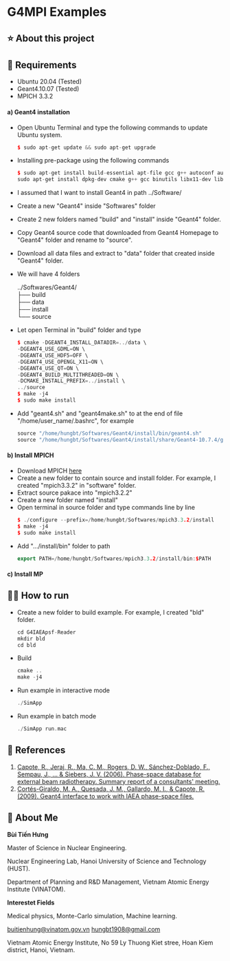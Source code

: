 # G4MPI Examples

## ⭐ About this project


## 🔧 Requirements
* Ubuntu 20.04 (Tested)
* Geant4.10.07 (Tested)
* MPICH 3.3.2 

#### a) Geant4 installation
- Open Ubuntu Terminal and type the following commands to update Ubuntu system.
    ```c++
    $ sudo apt-get update && sudo apt-get upgrade
    ```

- Installing pre-package using the following commands
    ```c++
    $ sudo apt-get install build-essential apt-file gcc g++ autoconf automake automake1.11 tcl8.6-dev tk8.6-dev libglu1-mesa-dev libgl1-mesa-dev libxt-dev libxmu-dev libglew-dev libglw1-mesa-dev gfortran inventor-dev libxaw7-dev freeglut3-dev libxerces-c-dev libxmltok1-dev qt5-default libxi-dev libclutter-gtk-1.0-0 cmake libxmlrpc-core-c3-dev tclxml tclxml-dev libexpat1-dev libgtk2.0-dev libxpm-dev x11proto-gl-dev x11proto-input-dev -y
    sudo apt-get install dpkg-dev cmake g++ gcc binutils libx11-dev libxpm-dev libxft-dev libxext-dev python libssl-dev gfortran libpcre3-dev xlibmesa-glu-dev libglew1.5-dev libftgl-dev libmysqlclient-dev libfftw3-dev libcfitsio-dev graphviz-dev libavahi-compat-libdnssd-dev libldap2-dev python-dev libxml2-dev libkrb5-dev libgsl0-dev qtwebengine5-dev
    ```
- I assumed that I want to install Geant4 in path ../Software/
- Create a new "Geant4" inside "Softwares" folder 
- Create 2 new folders named "build" and "install" inside "Geant4" folder.
- Copy Geant4 source code that downloaded from Geant4 Homepage to "Geant4" folder and rename to "source".
- Download all data files and extract to "data" folder that created inside "Geant4" folder.
- We will have 4 folders

    ../Softwares/Geant4/\
    ├── build\
    ├── data\
    ├── install\
    └── source

- Let open Terminal in "build" folder and type
    ```c++
    $ cmake -DGEANT4_INSTALL_DATADIR=../data \
    -DGEANT4_USE_GDML=ON \
    -DGEANT4_USE_HDF5=OFF \
    -DGEANT4_USE_OPENGL_X11=ON \
    -DGEANT4_USE_QT=ON \
    -DGEANT4_BUILD_MULTITHREADED=ON \ 
    -DCMAKE_INSTALL_PREFIX=../install \
    ../source
    $ make -j4
    $ sudo make install
    ```
- Add "geant4.sh" and "geant4make.sh" to at the end of file "/home/user_name/.bashrc", for example
    ```c++
    source "/home/hungbt/Softwares/Geant4/install/bin/geant4.sh"
    source "/home/hungbt/Softwares/Geant4/install/share/Geant4-10.7.4/geant4make/geant4make.sh"
    ```

#### b) Install MPICH
- Download MPICH [here](https://www.mpich.org/downloads/versions/)
- Create a new folder to contain source and install folder. For example, I created "mpich3.3.2" in "software" folder.
- Extract source pakace into "mpich3.2.2"
- Create a new folder named "install"
- Open terminal in source folder and type commands line by line
    ```c++
    $ ./configure --prefix=/home/hungbt/Softwares/mpich3.3.2/install
    $ make -j4
    $ sudo make install
    ```
- Add ".../install/bin" folder to path
    ```c++
    export PATH=/home/hungbt/Softwares/mpich3.3.2/install/bin:$PATH
    ```
#### c) Install MP

## 🏃‍♂️ How to run
- Create a new folder to build example. For example, I created "bld" folder.
    ```c++
    cd G4IAEApsf-Reader
    mkdir bld
    cd bld
    ```
- Build
    ```c++
    cmake ..
    make -j4
    ```
- Run example in interactive mode
    ```c++
    ./SimApp
    ```
- Run example in batch mode
    ```c++
    ./SimApp run.mac
    ```

## 📒 References
1) [Capote, R., Jeraj, R., Ma, C. M., Rogers, D. W., Sánchez-Doblado, F., Sempau, J., ... & Siebers, J. V. (2006). Phase-space database for external beam radiotherapy. Summary report of a consultants' meeting.](https://inis.iaea.org/collection/NCLCollectionStore/_Public/37/073/37073778.pdf?r=1)
2) [Cortés-Giraldo, M. A., Quesada, J. M., Gallardo, M. I., & Capote, R. (2009). Geant4 interface to work with IAEA phase-space files.](https://www-nds.iaea.org/phsp/Geant4/G4IAEAphsp_HowTo.pdf)
## 🚀 About Me
**Bùi Tiến Hưng**

Master of Science in Nuclear Engineering.

Nuclear Engineering Lab, Hanoi University of Science and Technology (HUST).

Department of Planning and R&D Management, Vietnam Atomic Energy Institute (VINATOM).

**Interestet Fields**

Medical physics, Monte-Carlo simulation, Machine learning.
 
buitienhung@vinatom.gov.vn
hungbt1908@gmail.com

Vietnam Atomic Energy Institute, No 59 Ly Thuong Kiet stree, Hoan Kiem district, Hanoi, Vietnam. 